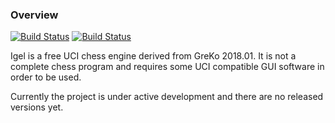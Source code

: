 ### Overview

[![Build Status](https://api.travis-ci.org/vshcherbyna/igel.svg?branch=master)](https://travis-ci.org/vshcherbyna/igel)
[![Build Status](https://ci.appveyor.com/api/projects/status/github/vshcherbyna/igel?svg=true)](https://ci.appveyor.com/project/vshcherbyna/igel)

Igel is a free UCI chess engine derived from GreKo 2018.01. It is
not a complete chess program and requires some UCI compatible GUI
software in order to be used.

Currently the project is under active development and there are no released
versions yet.
